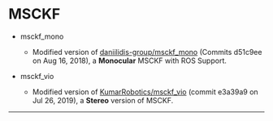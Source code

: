 # MSCKF

* msckf_mono
  - Modified version of [daniilidis-group/msckf_mono](https://github.com/daniilidis-group/msckf_mono) (Commits d51c9ee on Aug 16, 2018), a **Monocular** MSCKF with ROS Support.
  
* msckf_vio
  - Modified version of [KumarRobotics/msckf_vio](https://github.com/KumarRobotics/msckf_vio) (commit e3a39a9 on Jul 26, 2019), a **Stereo** version of MSCKF.

-----
